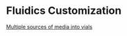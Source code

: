 # Fluidics Customization

[Multiple sources of media into vials](https://www.evolver.bio/t/pump-in-from-multiple-sources/308)
